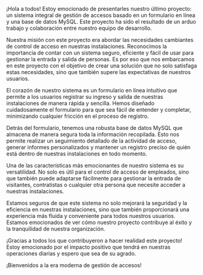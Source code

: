 ¡Hola a todos! 
Estoy emocionado de presentarles nuestro último proyecto: un sistema integral de gestión de accesos basado en un formulario en línea y una base de datos MySQL. Este proyecto ha sido el resultado de un arduo trabajo y colaboración entre nuestro equipo de desarrollo.

Nuestra misión con este proyecto era abordar las necesidades cambiantes de control de acceso en nuestras instalaciones. Reconocimos la importancia de contar con un sistema seguro, eficiente y fácil de usar para gestionar la entrada y salida de personas. Es por eso que nos embarcamos en este proyecto con el objetivo de crear una solución que no solo satisfaga estas necesidades, sino que también supere las expectativas de nuestros usuarios.

El corazón de nuestro sistema es un formulario en línea intuitivo que permite a los usuarios registrar su ingreso y salida de nuestras instalaciones de manera rápida y sencilla. Hemos diseñado cuidadosamente el formulario para que sea fácil de entender y completar, minimizando cualquier fricción en el proceso de registro.

Detrás del formulario, tenemos una robusta base de datos MySQL que almacena de manera segura toda la información recopilada. Esto nos permite realizar un seguimiento detallado de la actividad de acceso, generar informes personalizados y mantener un registro preciso de quién está dentro de nuestras instalaciones en todo momento.

Una de las características más emocionantes de nuestro sistema es su versatilidad. No solo es útil para el control de acceso de empleados, sino que también puede adaptarse fácilmente para gestionar la entrada de visitantes, contratistas o cualquier otra persona que necesite acceder a nuestras instalaciones.

Estamos seguros de que este sistema no solo mejorará la seguridad y la eficiencia en nuestras instalaciones, sino que también proporcionará una experiencia más fluida y conveniente para todos nuestros usuarios. Estamos emocionados de ver cómo nuestro proyecto contribuye al éxito y la tranquilidad de nuestra organización.

¡Gracias a todos los que contribuyeron a hacer realidad este proyecto! Estoy emocionado por el impacto positivo que tendrá en nuestras operaciones diarias y espero que sea de su agrado.

¡Bienvenidos a la era moderna de gestión de accesos!
